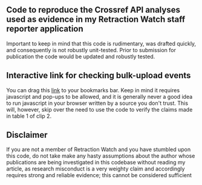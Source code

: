 ## Code to reproduce the Crossref API analyses used as evidence in my Retraction Watch staff reporter application
Important to keep in mind that this code is rudimentary, was drafted quickly, and consequently is not robustly unit-tested. Prior to submission for publication the code would be updated and robustly tested. 

## Interactive link for checking bulk-upload events
You can drag this [link](javascript%3Avar%20url%20%3D%20%60https%3A%2F%2Fapi.crossref.org%2Fjournals%2F%24%7Bprompt(%22insert%20ISSN%20(ANVI%3A1092-910X%2C%20hijacked%20RLJ%3A2313-7851)%22)%7D%2Fworks%3Ffilter%3Dfrom-deposit-date%3A%24%7Bprompt(%22get%20records%20from%20date%201%20(yyyy-mm-dd)%22)%7D%2Cuntil-deposit-date%3A%24%7Bprompt(%22get%20records%20UNTIL%20date%202%20(yyyy-mm-dd)%22)%7D%26rows%3D0%60%3Bwindow.location.href%20%3D%20url%3B) to your bookmarks bar. Keep in mind it requires javascript and pop-ups to be allowed, and it is generally never a good idea to run javascript in your browser written by a source you don't trust. This will, however, skip over the need to use the code to verify the claims made in table 1 of clip 2. 

## Disclaimer
If you are not a member of Retraction Watch and you have stumbled upon this code, do not take make any hasty assumptions about the author whose publications are being investigated in this codebase without reading my article, as research misconduct is a very weighty claim and accordingly requires strong and reliable evidence; this cannot be considered sufficient
